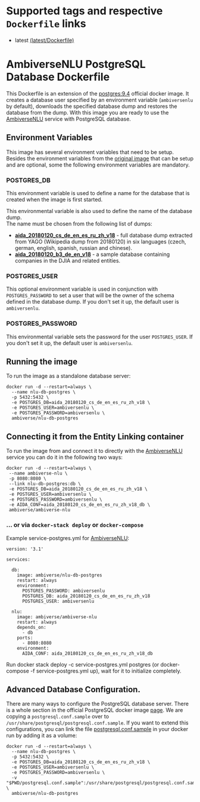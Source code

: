 # Supported tags and respective `Dockerfile` links

* latest [(latest/Dockerfile)](https://github.com/ambiverse-nlu/dockerfiles/nlu-db-postgres/Dockerfile)

# AmbiverseNLU PostgreSQL Database Dockerfile

This Dockerfile is an extension of the [postgres:9.4](https://github.com/docker-library/postgres/blob/3f585c58df93e93b730c09a13e8904b96fa20c58/9.4/Dockerfile) official docker image. It creates a database user specified by an environment variable (`ambiversenlu` by default), downloads the specified database dump and restores the database from the dump. With this image you are ready to use the [AmbiverseNLU](https://github.com/ambiverse-nlu/nlu) service with PostgreSQL database.

## Environment Variables
This image has several environment variables that need to be setup. Besides the environment variables from the [original image](https://hub.docker.com/_/postgres/) that can be setup and are optional, some the following environment variables are mandatory. 

### POSTGRES_DB
This environment variable is used to define a name for the database that is created when the image is first started. 

This environmental variable is also used to define the name of the database dump.  
The name must be chosen from the following list of dumps:


- **[aida_20180120_cs_de_en_es_ru_zh_v18](http://ambiversenlu-download.mpi-inf.mpg.de/postgres/aida_20180120_cs_de_en_es_ru_zh_v18.sql.gz)** - full database dump extracted from YAGO (Wikipedia dump from 20180120) in six languages (czech, german, english, spanish, russian and chinese).
- **[aida_20180120_b3_de_en_v18](http://ambiversenlu-download.mpi-inf.mpg.de/postgres/aida_20180120_b3_de_en_v18.sql.gz)** - a sample database containing companies in the DJIA and related entities.

### POSTGRES_USER
This optional environment variable is used in conjunction with `POSTGRES_PASSWORD` to set a user that will be the owner of the schema defined in the database dump. 
If you don't set it up, the default user is `ambiversenlu`.

### POSTGRES_PASSWORD
This environmental variable sets the password for the user `POSTGRES_USER`. If you don't set it up, the default user is `ambiversenlu`.

## Running the image
To run the image as a standalone database server:
~~~~~~~~
docker run -d --restart=always \
  --name nlu-db-postgres \
  -p 5432:5432 \
  -e POSTGRES_DB=aida_20180120_cs_de_en_es_ru_zh_v18 \
  -e POSTGRES_USER=ambiversenlu \
  -e POSTGRES_PASSWORD=ambiversenlu \
  ambiverse/nlu-db-postgres
~~~~~~~~

## Connecting it from the Entity Linking container
To run the image from and connect it to directly with the [AmbiverseNLU](https://github.com/ambiverse-nlu/nlu) service you can do it in the following two ways:

~~~~~~~~
docker run -d --restart=always \
 --name ambiverse-nlu \
 -p 8080:8080 \
 --link nlu-db-postgres:db \
 -e POSTGRES_DB=aida_20180120_cs_de_en_es_ru_zh_v18 \
 -e POSTGRES_USER=ambiversenlu \
 -e POSTGRES_PASSWORD=ambiversenlu \
 -e AIDA_CONF=aida_20180120_cs_de_en_es_ru_zh_v18_db \
 ambiverse/ambiverse-nlu
~~~~~~~~

### ... or via `docker-stack deploy` or `docker-compose`
Example service-postgres.yml for [AmbiverseNLU](https://github.com/ambiverse-nlu/ambiverse-nlu):

~~~~~~~~
version: '3.1'

services:

  db:
    image: ambiverse/nlu-db-postgres
    restart: always
    environment:
      POSTGRES_PASSWORD: ambiversenlu
      POSTGRES_DB: aida_20180120_cs_de_en_es_ru_zh_v18
      POSTGRES_USER: ambiversenlu
      
  nlu:
    image: ambiverse/ambiverse-nlu
    restart: always
    depends_on:
      - db
    ports:
      - 8080:8080
    environment:
      AIDA_CONF: aida_20180120_cs_de_en_es_ru_zh_v18_db
~~~~~~~~

Run docker stack deploy -c service-postgres.yml postgres (or docker-compose -f service-postgres.yml up), wait for it to initialize completely.

## Advanced Database Configuration.
There are many ways to configure the PostgreSQL database server. There is a whole section in the official PostgreSQL docker image [page](https://hub.docker.com/_/postgres/).
We are copying a `postgresql.conf.sample` over to `/usr/share/postgresql/postgresql.conf.sample`. 
If you want to extend this configurations, you can link the file [postgresql.conf.sample](https://github.com/ambiverse-nlu/dockerfiles/nlu-db-postgres/postgresql.conf.sample) in your docker run by adding it as a volume:
~~~~~~~~
docker run -d --restart=always \ 
  --name nlu-db-postgres \
  -p 5432:5432 \
  -e POSTGRES_DB=aida_20180120_cs_de_en_es_ru_zh_v18 \
  -e POSTGRES_USER=ambiversenlu \
  -e POSTGRES_PASSWORD=ambiversenlu \
  -v "$PWD/postgresql.conf.sample":/usr/share/postgresql/postgresql.conf.sample \
  ambiverse/nlu-db-postgres
~~~~~~~~